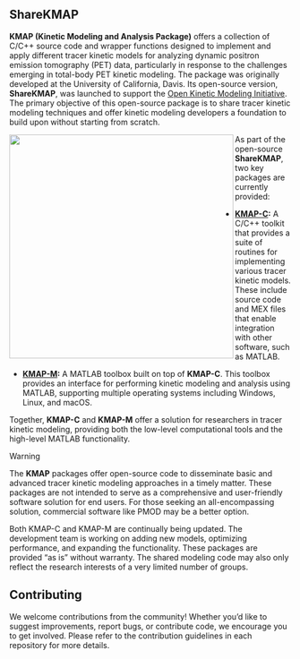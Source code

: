 ## ShareKMAP

**KMAP (Kinetic Modeling and Analysis Package)** offers a collection of C/C++ source code and wrapper functions designed to implement and apply different tracer kinetic models for analyzing dynamic positron emission tomography (PET) data, particularly in response to the challenges emerging in total-body PET kinetic modeling. The package was originally developed at the University of California, Davis. Its open-source version, **ShareKMAP**, was launched to support the [Open Kinetic Modeling Initiative](https://www.openkmi.org/). The primary objective of this open-source package is to share tracer kinetic modeling techniques and offer kinetic modeling developers a foundation to build upon without starting from scratch. 

<img align="left" src="https://github.com/user-attachments/assets/8752c4bd-3dd1-42f9-98f3-5b5c732e7e98" width="400" >

As part of the open-source **ShareKMAP**, two key packages are currently provided:

- **[KMAP-C](https://github.com/openkmi/KMAP-C):** A C/C++ toolkit that provides a suite of routines for implementing various tracer kinetic models. These include source code and MEX files that enable integration with other software, such as MATLAB.
  
- **[KMAP-M](https://github.com/openkmi/KMAP-M):** A MATLAB toolbox built on top of **KMAP-C**. This toolbox provides an interface for performing kinetic modeling and analysis using MATLAB, supporting multiple operating systems including Windows, Linux, and macOS.

Together, **KMAP-C** and **KMAP-M** offer a solution for researchers in tracer kinetic modeling, providing both the low-level computational tools and the high-level MATLAB functionality.

>[!WARNING]
>The **KMAP** packages offer open-source code to disseminate basic and advanced tracer kinetic modeling approaches in a timely matter. These packages are not intended to serve as a comprehensive and user-friendly software solution for end users. For those seeking an all-encompassing solution, commercial software like PMOD may be a better option.
>
>Both KMAP-C and KMAP-M are continually being updated. The development team is working on adding new models, optimizing performance, and expanding the functionality. These packages are provided “as is” without warranty. The shared modeling code may also only reflect the research interests of a very limited number of groups. 

## Contributing
We welcome contributions from the community! Whether you’d like to suggest improvements, report bugs, or contribute code, we encourage you to get involved. Please refer to the contribution guidelines in each repository for more details.

